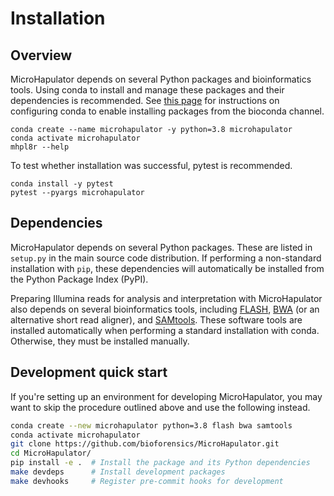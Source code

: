 # Installation

## Overview

MicroHapulator depends on several Python packages and bioinformatics tools.
Using conda to install and manage these packages and their dependencies is recommended.
See [this page](https://bioconda.github.io/user/install.html#set-up-channels) for instructions on configuring conda to enable installing packages from the bioconda channel.

```
conda create --name microhapulator -y python=3.8 microhapulator
conda activate microhapulator
mhpl8r --help
```

To test whether installation was successful, pytest is recommended.

```
conda install -y pytest
pytest --pyargs microhapulator
```


## Dependencies

MicroHapulator depends on several Python packages.
These are listed in `setup.py` in the main source code distribution.
If performing a non-standard installation with `pip`, these dependencies will automatically be installed from the Python Package Index (PyPI).

Preparing Illumina reads for analysis and interpretation with MicroHapulator also depends on several bioinformatics tools, including [FLASH](https://ccb.jhu.edu/software/FLASH/), [BWA](http://bio-bwa.sourceforge.net/) (or an alternative short read aligner), and [SAMtools](http://www.htslib.org/).
These software tools are installed automatically when performing a standard installation with conda.
Otherwise, they must be installed manually.


## Development quick start

If you're setting up an environment for developing MicroHapulator, you may want to skip the procedure outlined above and use the following instead.

```bash
conda create --new microhapulator python=3.8 flash bwa samtools
conda activate microhapulator
git clone https://github.com/bioforensics/MicroHapulator.git
cd MicroHapulator/
pip install -e .  # Install the package and its Python dependencies
make devdeps      # Install development packages
make devhooks     # Register pre-commit hooks for development
```
